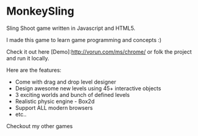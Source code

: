 # MonkeySling
Sling Shoot game written in Javascript and HTML5.

I made this game to learn game programming and concepts :)

Check it out here [Demo]:http://vorun.com/ms/chrome/ or folk the project and run it locally.

Here are the features:

* Come with drag and drop level designer
* Design awesome new levels using 45+ interactive objects
* 3 exciting worlds and bunch of defined levels
* Realistic physic engine - Box2d
* Support ALL modern browsers
* etc..


Checkout my other games

[Google Play]:https://play.google.com/store/apps/dev?id=7663973636960361438
[App Store]:https://itunes.apple.com/nz/developer/vorun-kreal/id831174738
[Amazon App Store]:https://www.amazon.com/s/field-brandtextbin=kreal&node=2350149011
